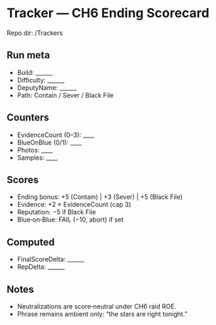 # Tracker — CH6 Ending Scorecard
Repo dir: /Trackers

## Run meta
- Build: ______
- Difficulty: ______
- DeputyName: ______
- Path: Contain / Sever / Black File

## Counters
- EvidenceCount (0–3): ____
- BlueOnBlue (0/1): ____
- Photos: ____
- Samples: ____

## Scores
- Ending bonus:  +5 (Contain) | +3 (Sever) | +5 (Black File)
- Evidence:      +2 × EvidenceCount  (cap 3)
- Reputation:    −5 if Black File
- Blue‑on‑Blue:  FAIL (−10, abort) if set

## Computed
- FinalScoreDelta: ______
- RepDelta: ______

## Notes
- Neutralizations are score‑neutral under CH6 raid ROE.
- Phrase remains ambient only: “the stars are right tonight.”
